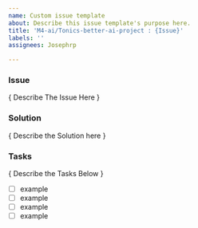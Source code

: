 ```yaml
---
name: Custom issue template
about: Describe this issue template's purpose here.
title: 'M4-ai/Tonics-better-ai-project : {Issue}'
labels: ''
assignees: Josephrp

---
```


### Issue 

{ Describe The Issue Here } 

### Solution 

{ Describe the Solution here } 

### Tasks 

{ Describe the Tasks Below } 

- [ ] example 
- [ ] example 
- [ ] example 
- [ ] example
